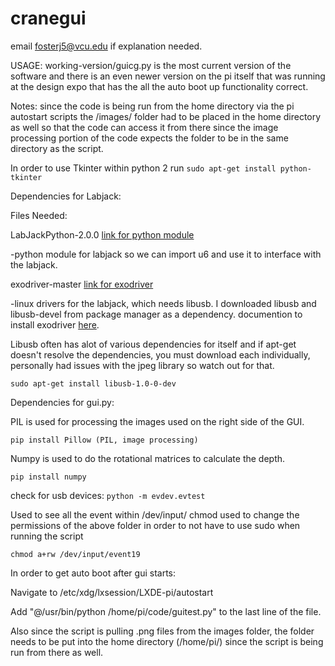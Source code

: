 # cranegui

email fosterj5@vcu.edu if explanation needed.

USAGE: working-version/guicg.py is the most current version of the software and there is an even newer version on the pi itself that was 
running at the design expo that has the all the auto boot up functionality correct.

Notes: since the code is being run from the home directory via the pi autostart scripts the /images/ folder had to be placed in the home
directory as well so that the code can access it from there since the image processing portion of the code expects the folder to be in
the same directory as the script. 

In order to use Tkinter within python 2 run ```sudo apt-get install python-tkinter```

Dependencies for Labjack:

Files Needed:

LabJackPython-2.0.0 [link for python module](https://labjack.com/support/software/examples/ud/labjackpython)

  -python module for labjack so we can import u6 and use it to interface with the labjack.
  
exodriver-master [link for exodriver](https://labjack.com/support/software/installers/ud)

  -linux drivers for the labjack, which needs libusb. I downloaded libusb and libusb-devel from package manager as a    dependency.
  documention to install exodriver [here](https://labjack.com/support/software/installers/exodriver).
  
  Libusb often has alot of various dependencies for itself and if apt-get doesn't resolve the dependencies, you must download
  each individually, personally had issues with the jpeg library so watch out for that.
  
  ```sudo apt-get install libusb-1.0-0-dev```
  
  Dependencies for gui.py:
  
  PIL is used for processing the images used on the right side of the GUI.
  
  ```pip install Pillow (PIL, image processing)```
  
  Numpy is used to do the rotational matrices to calculate the depth.
  
  ```pip install numpy```
  
  check for usb devices: ```python -m evdev.evtest```
  
  Used to see all the event within /dev/input/
  chmod used to change the permissions of the above folder
  in order to not have to use sudo when running the script
  
  ```chmod a+rw /dev/input/event19```

  In order to get auto boot after gui starts:

  Navigate to /etc/xdg/lxsession/LXDE-pi/autostart

  Add "@/usr/bin/python /home/pi/code/guitest.py" to the last line of the file.

  Also since the script is pulling .png files from the images folder, the folder
  needs to be put into the home directory (/home/pi/) since the script is being
  run from there as well.
